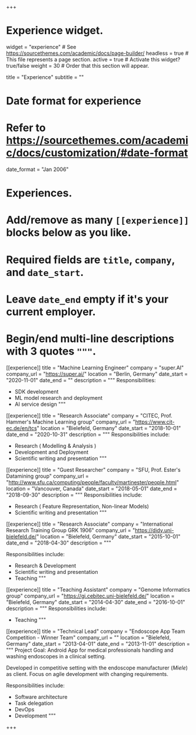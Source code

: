 +++
# Experience widget.
widget = "experience"  # See https://sourcethemes.com/academic/docs/page-builder/
headless = true  # This file represents a page section.
active = true  # Activate this widget? true/false
weight = 30  # Order that this section will appear.

title = "Experience"
subtitle = ""

# Date format for experience
#   Refer to https://sourcethemes.com/academic/docs/customization/#date-format
date_format = "Jan 2006"

# Experiences.
#   Add/remove as many `[[experience]]` blocks below as you like.
#   Required fields are `title`, `company`, and `date_start`.
#   Leave `date_end` empty if it's your current employer.
#   Begin/end multi-line descriptions with 3 quotes `"""`.
[[experience]]
  title = "Machine Learning Engineer"
  company = "super.AI"
  company_url = "https://super.ai/"
  location = "Berlin, Germany"
  date_start = "2020-11-01"
  date_end = ""
  description = """
  Responsibilities:
  * SDK development
  * ML model research and deployment 
  * AI service design
  """

[[experience]]
  title = "Research Associate"
  company = "CITEC, Prof. Hammer's Machine Learning group"
  company_url = "https://www.cit-ec.de/en/tcs"
  location = "Bielefeld, Germany"
  date_start = "2018-10-01"
  date_end = "2020-10-31"
  description = """
  Responsibilities include:
  * Research ( Modelling & Analysis )
  * Development and Deployment
  * Scientific writing and presentation
  """

[[experience]]
  title = "Guest Researcher"
  company = "SFU, Prof. Ester's Datamining group"
  company_url = "http://www.sfu.ca/computing/people/faculty/martinester/people.html"
  location = "Vancouver, Canada"
  date_start = "2018-05-01"
  date_end = "2018-09-30"
  description = """
  Responsibilities include:
  * Research ( Feature Representation, Non-linear Models)
  * Scientific writing and presentation
  """

[[experience]]
  title = "Research Associate"
  company = "International Research Training Group GRK 1906"
  company_url = "https://didy.uni-bielefeld.de/"
  location = "Bielefeld, Germany"
  date_start = "2015-10-01"
  date_end = "2018-04-30"
  description = """

  Responsibilities include:
  * Research & Development
  * Scientific writing and presentation
  * Teaching
  """


[[experience]]
  title = "Teaching Assistant"
  company = "Genome Informatics group"
  company_url = "https://gi.cebitec.uni-bielefeld.de/"
  location = "Bielefeld, Germany"
  date_start = "2014-04-30"
  date_end = "2016-10-01"
  description = """
  Responsibilities include:
  * Teaching
  """

[[experience]]
  title = "Technical Lead"
  company = "Endoscope App Team Competition - Winner Team"
  company_url = ""
  location = "Bielefeld, Germany"
  date_start = "2013-04-01"
  date_end = "2013-11-01"
  description = """
  Project Goal: Android App for medical professionals handling and washing endoscopes in a clinical setting.

  Developed in competitive setting with the endoscope manufacturer (_Miele_) as client. Focus on agile development with changing requirements.

  Responsibilities include:
  * Software architecture
  * Task delegation
  * DevOps
  * Development
  """

+++

